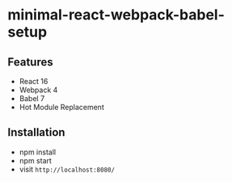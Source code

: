 # minimal-react-webpack-babel-setup

## Features

* React 16
* Webpack 4
* Babel 7
* Hot Module Replacement

## Installation

* npm install
* npm start
* visit `http://localhost:8080/`
